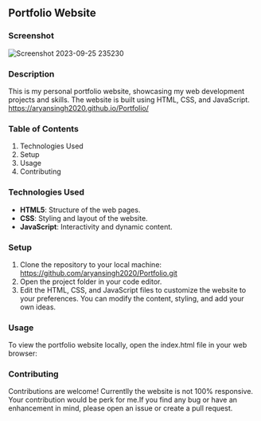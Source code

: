 ## Portfolio Website
### Screenshot
![Screenshot 2023-09-25 235230](https://github.com/aryansingh2020/Portfolio/assets/90084789/a8a674dd-8af2-4276-b7dd-4b43321a5a4a)

### Description
This is my personal portfolio website, showcasing my web development projects and skills. The website is built using HTML, CSS, and JavaScript.
https://aryansingh2020.github.io/Portfolio/

### Table of Contents
1. Technologies Used
2. Setup
3. Usage
4. Contributing

### Technologies Used
* **HTML5**: Structure of the web pages.
* **CSS**: Styling and layout of the website.
* **JavaScript**: Interactivity and dynamic content.

### Setup
1. Clone the repository to your local machine:
https://github.com/aryansingh2020/Portfolio.git
2. Open the project folder in your code editor.
3. Edit the HTML, CSS, and JavaScript files to customize the website to your preferences. You can modify the content, styling, and add your own ideas.

### Usage
To view the portfolio website locally, open the index.html file in your web browser:

### Contributing
Contributions are welcome! Currentlly the website is not 100% responsive. Your contribution would be perk for me.If you find any bug or have an enhancement in mind, please open an issue or create a pull request.
